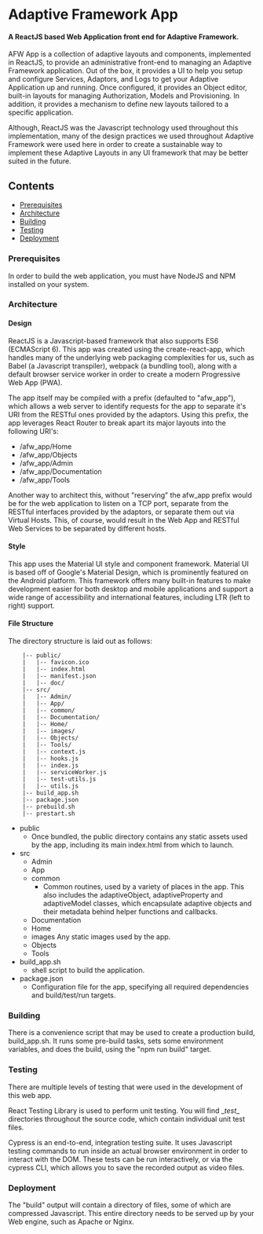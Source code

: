 # Adaptive Framework App

#### A ReactJS based Web Application front end for Adaptive Framework.

AFW App is a collection of adaptive layouts and components, implemented in ReactJS, to provide an administrative front-end to managing an Adaptive Framework application.  Out of the box, it provides a UI to help you setup and configure Services, Adaptors, and Logs to get your Adaptive Application up and running.  Once configured, it provides an Object editor, built-in layouts for managing Authorization, Models and Provisioning.  In addition, it provides a mechanism to define new layouts tailored to a specific application.

Although, ReactJS was the Javascript technology used throughout this implementation, many of the design practices we used throughout Adaptive Framework were used here in order to create a sustainable way to implement these Adaptive Layouts in any UI framework that may be better suited in the future.

## Contents

- [Prerequisites](#Prerequisites)
- [Architecture](#Architecture)
- [Building](#Building)
- [Testing](#Testing)
- [Deployment](#Deployment)

### Prerequisites

In order to build the web application, you must have NodeJS and NPM installed on your system.

### Architecture

#### Design

ReactJS is a Javascript-based framework that also supports ES6 (ECMAScript 6).  This app was created using the create-react-app, which handles many of the underlying web packaging complexities for us, such as Babel (a Javascript transpiler), webpack (a bundling tool), along with a default browser service worker in order to create a modern Progressive Web App (PWA).

The app itself may be compiled with a prefix (defaulted to "afw_app"), which allows a web server to identify requests for the app to separate it's URI from the RESTful ones provided by the adaptors.  Using this prefix, the app leverages React Router to break apart its major layouts into the following URI's:

  * /afw_app/Home
  * /afw_app/Objects
  * /afw_app/Admin
  * /afw_app/Documentation
  * /afw_app/Tools

Another way to architect this, without "reserving" the afw_app prefix would be for the web application to listen on a TCP port, separate from the RESTful interfaces provided by the adaptors, or separate them out via Virtual Hosts.  This, of course, would result in the Web App and RESTful Web Services to be separated by different hosts.

#### Style

This app uses the Material UI style and component framework.  Material UI is based off of Google's Material Design, which is prominently featured on the Android platform.  This framework offers many built-in features to make development easier for both desktop and mobile applications and support a wide range of accessibility and international features, including LTR (left to right) support.

#### File Structure

The directory structure is laid out as follows:

```
    |-- public/
    |   |-- favicon.ico
    |   |-- index.html
    |   |-- manifest.json
    |   |-- doc/
    |-- src/
    |   |-- Admin/
    |   |-- App/
    |   |-- common/
    |   |-- Documentation/
    |   |-- Home/
    |   |-- images/
    |   |-- Objects/
    |   |-- Tools/
    |   |-- context.js
    |   |-- hooks.js
    |   |-- index.js
    |   |-- serviceWorker.js
    |   |-- test-utils.js
    |   |-- utils.js
    |-- build_app.sh
    |-- package.json    
    |-- prebuild.sh
    |-- prestart.sh
```

* public
  * Once bundled, the public directory contains any static assets used by the app, including its main index.html from which to launch.
* src
  * Admin
  * App
  * common
    * Common routines, used by a variety of places in the app.  This also includes the adaptiveObject, adaptiveProperty and adaptiveModel classes, which encapsulate adaptive objects and their metadata behind helper functions and callbacks.
  * Documentation 
  * Home
  * images
    Any static images used by the app.
  * Objects
  * Tools
* build_app.sh
  * shell script to build the application.
* package.json
  * Configuration file for the app, specifying all required dependencies and build/test/run targets.


### Building

There is a convenience script that may be used to create a production build, build_app.sh.  It runs some pre-build tasks, sets some environment variables, and does the build, using the "npm run build" target.

### Testing

There are multiple levels of testing that were used in the development of this web app.  

React Testing Library is used to perform unit testing.  You will find \__test__ directories throughout the source code, which contain individual unit test files.

Cypress is an end-to-end, integration testing suite.  It uses Javascript testing commands to run inside an actual browser environment in order to interact with the DOM.  These tests can be run interactively, or via the cypress CLI, which allows you to save the recorded output as video files.

### Deployment

The "build" output will contain a directory of files, some of which are compressed Javascript.  This entire directory needs to be served up by your Web engine, such as Apache or Nginx.

